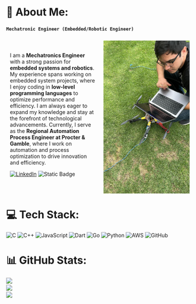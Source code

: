 # 📎 About Me:
**`Mechatronic Engineer (Embedded/Robotic Engineer)`**<br>

<div style="display: flex; align-items: center;">
  <div style="flex: 1; padding: 10px; ">

<p>I am a <strong>Mechatronics Engineer</strong> with a strong passion for <strong>embedded systems and robotics</strong>. My experience spans working on embedded system projects, where I enjoy coding in <strong>low-level programming languages</strong> to optimize performance and efficiency. I am always eager to expand my knowledge and stay at the forefront of technological advancements. Currently, I serve as the <strong>Regional Automation Process Engineer at Procter & Gamble</strong>, where I work on automation and process optimization to drive innovation and efficiency.</p>

[![LinkedIn](https://img.shields.io/badge/LinkedIn-%230077B5.svg?logo=linkedin&logoColor=white)](https://linkedin.com/in/hugos-juarez) 
![Static Badge](https://img.shields.io/badge/Website-red)

  </div>
  <div style="flex: 1; padding: 10px; height: 400px;">
    <img src="assets/images/working_on_dron.jpg"/>
    
  </div>
</div>


# 💻 Tech Stack:
![C](https://img.shields.io/badge/c-%2300599C.svg?style=for-the-badge&logo=c&logoColor=white) ![C++](https://img.shields.io/badge/c++-%2300599C.svg?style=for-the-badge&logo=c%2B%2B&logoColor=white) ![JavaScript](https://img.shields.io/badge/javascript-%23323330.svg?style=for-the-badge&logo=javascript&logoColor=%23F7DF1E) ![Dart](https://img.shields.io/badge/dart-%230175C2.svg?style=for-the-badge&logo=dart&logoColor=white) ![Go](https://img.shields.io/badge/go-%2300ADD8.svg?style=for-the-badge&logo=go&logoColor=white) ![Python](https://img.shields.io/badge/python-3670A0?style=for-the-badge&logo=python&logoColor=ffdd54) ![AWS](https://img.shields.io/badge/AWS-%23FF9900.svg?style=for-the-badge&logo=amazon-aws&logoColor=white) ![GitHub](https://img.shields.io/badge/github-%23121011.svg?style=for-the-badge&logo=github&logoColor=white)
# 📊 GitHub Stats:
![](https://github-readme-stats.vercel.app/api?username=hugo-juarez&theme=dark&hide_border=true&include_all_commits=true&count_private=true)<br/>
![](https://nirzak-streak-stats.vercel.app/?user=hugo-juarez&theme=dark&hide_border=true)<br/>
![](https://github-readme-stats.vercel.app/api/top-langs/?username=hugo-juarez&theme=dark&hide_border=true&include_all_commits=true&count_private=true&layout=compact)

<!-- Proudly created with GPRM ( https://gprm.itsvg.in ) -->
